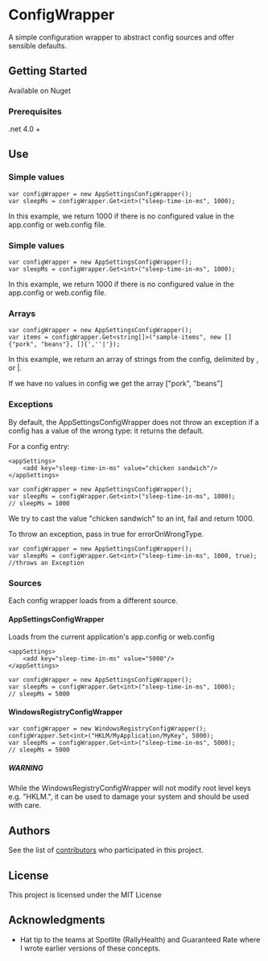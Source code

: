 # ConfigWrapper	

A simple configuration wrapper to abstract config sources and offer sensible defaults.

## Getting Started

Available on Nuget

### Prerequisites

.net 4.0 + 

## Use
### Simple values

``` 
var configWrapper = new AppSettingsConfigWrapper();
var sleepMs = configWrapper.Get<int>("sleep-time-in-ms", 1000);
```

In this example, we return 1000 if there is no configured value in the app.config or web.config file.

### Simple values

``` 
var configWrapper = new AppSettingsConfigWrapper();
var sleepMs = configWrapper.Get<int>("sleep-time-in-ms", 1000);
```

In this example, we return 1000 if there is no configured value in the app.config or web.config file.

### Arrays

``` 
var configWrapper = new AppSettingsConfigWrapper();
var items = configWrapper.Get<string[]>("sample-items", new [] {"pork", "beans"}, []{',''|'});
```

In this example, we return an array of strings from the config, delimited by , or |.  

If we have no values in config we get the array ["pork", "beans"]

### Exceptions
By default, the AppSettingsConfigWrapper does not throw an exception if a config has a value of the wrong type: it returns the default.

For a config entry:
```
<appSettings>
	<add key="sleep-time-in-ms" value="chicken sandwich"/>
</appSettings>
```

``` 
var configWrapper = new AppSettingsConfigWrapper();
var sleepMs = configWrapper.Get<int>("sleep-time-in-ms", 1000);
// sleepMs = 1000
```

We try to cast the value "chicken sandwich" to an int, fail and return 1000.

To throw an exception, pass in true for errorOnWrongType.
``` 
var configWrapper = new AppSettingsConfigWrapper();
var sleepMs = configWrapper.Get<int>("sleep-time-in-ms", 1000, true);
//throws an Exception
```
### Sources
Each config wrapper loads from a different source. 

#### AppSettingsConfigWrapper 

Loads from the current application's app.config or web.config

```
<appSettings>
	<add key="sleep-time-in-ms" value="5000"/>
</appSettings>
```

``` 
var configWrapper = new AppSettingsConfigWrapper();
var sleepMs = configWrapper.Get<int>("sleep-time-in-ms", 1000);
// sleepMs = 5000
```

#### WindowsRegistryConfigWrapper 

``` 
var configWrapper = new WindowsRegistryConfigWrapper();
configWrapper.Set<int>("HKLM/MyApplication/MyKey", 5000); 
var sleepMs = configWrapper.Get<int>("sleep-time-in-ms", 5000);
// sleepMs = 5000
```
##### WARNING
While the WindowsRegistryConfigWrapper will not modify root level keys e.g. "HKLM.", it can be used to damage your system and should be used with care.

## Authors

See the list of [contributors](https://github.com/brianbegy/ConfigWrapper/contributors) who participated in this project.

## License

This project is licensed under the MIT License 

## Acknowledgments

* Hat tip to the teams at Spotlite (RallyHealth) and Guaranteed Rate where I wrote earlier versions of these concepts.
